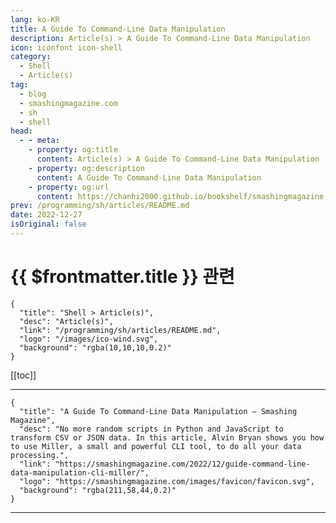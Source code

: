 ```yaml
---
lang: ko-KR
title: A Guide To Command-Line Data Manipulation
description: Article(s) > A Guide To Command-Line Data Manipulation
icon: iconfont icon-shell
category: 
  - Shell
  - Article(s)
tag: 
  - blog
  - smashingmagazine.com
  - sh
  - shell
head:
  - - meta:
    - property: og:title
      content: Article(s) > A Guide To Command-Line Data Manipulation
    - property: og:description
      content: A Guide To Command-Line Data Manipulation
    - property: og:url
      content: https://chanhi2000.github.io/bookshelf/smashingmagazine.com/guide-command-line-data-manipulation-cli-miller.html
prev: /programming/sh/articles/README.md
date: 2022-12-27
isOriginal: false
---
```


# {{ $frontmatter.title }} 관련

```component VPCard
{
  "title": "Shell > Article(s)",
  "desc": "Article(s)",
  "link": "/programming/sh/articles/README.md",
  "logo": "/images/ico-wind.svg",
  "background": "rgba(10,10,10,0.2)"
}
```

[[toc]]

---

```component VPCard
{
  "title": "A Guide To Command-Line Data Manipulation — Smashing Magazine",
  "desc": "No more random scripts in Python and JavaScript to transform CSV or JSON data. In this article, Alvin Bryan shows you how to use Miller, a small and powerful CLI tool, to do all your data processing.",
  "link": "https://smashingmagazine.com/2022/12/guide-command-line-data-manipulation-cli-miller/",
  "logo": "https://smashingmagazine.com/images/favicon/favicon.svg",
  "background": "rgba(211,58,44,0.2)"
}
```

<!-- TODO: 작성 -->

---

<TagLinks />